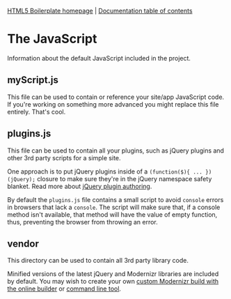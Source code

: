 [HTML5 Boilerplate homepage](https://html5boilerplate.com/) | [Documentation
table of contents](TOC.md)

# The JavaScript

Information about the default JavaScript included in the project.

## myScript.js

This file can be used to contain or reference your site/app JavaScript code.
If you're working on something more advanced you might replace this file
entirely. That's cool. 

## plugins.js

This file can be used to contain all your plugins, such as jQuery plugins and
other 3rd party scripts for a simple site.

One approach is to put jQuery plugins inside of a `(function($){ ...
})(jQuery);` closure to make sure they're in the jQuery namespace safety
blanket. Read more about [jQuery plugin
authoring](https://learn.jquery.com/plugins/#Getting_Started).

By default the `plugins.js` file contains a small script to avoid `console`
errors in browsers that lack a `console`. The script will make sure that, if
a console method isn't available, that method will have the value of empty
function, thus, preventing the browser from throwing an error.

## vendor

This directory can be used to contain all 3rd party library code.

Minified versions of the latest jQuery and Modernizr libraries are included by
default. You may wish to create your own [custom Modernizr
build with the online builder](https://www.modernizr.com/download/) or [command
line tool](https://modernizr.com/docs#command-line-config).
